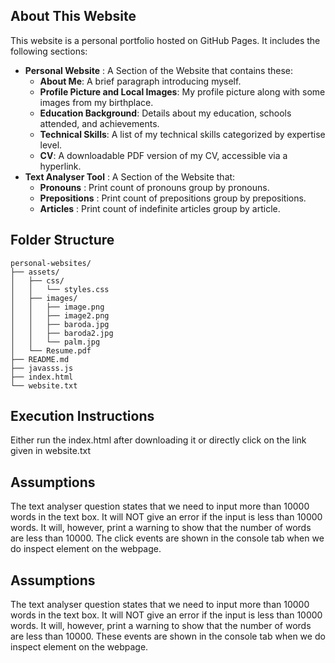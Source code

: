 ## About This Website

This website is a personal portfolio hosted on GitHub Pages. It includes the following sections:
- **Personal Website** : A Section of the Website that contains these:
  - **About Me**: A brief paragraph introducing myself.
  - **Profile Picture and Local Images**: My profile picture along with some images from my birthplace.
  - **Education Background**: Details about my education, schools attended, and achievements.
  - **Technical Skills**: A list of my technical skills categorized by expertise level.
  - **CV**: A downloadable PDF version of my CV, accessible via a hyperlink.
- **Text Analyser Tool** : A Section of the Website that:
  - **Pronouns** : Print count of pronouns group by pronouns.
  - **Prepositions** : Print count of prepositions group by prepositions.
  - **Articles** : Print count of indefinite articles group by article.

## Folder Structure

```
personal-websites/
├── assets/
│   ├── css/
│   │   └── styles.css
│   ├── images/
│   │   ├── image.png
│   │   ├── image2.png
│   │   ├── baroda.jpg
│   │   ├── baroda2.jpg
│   │   └── palm.jpg
│   └── Resume.pdf  
├── README.md
├── javasss.js
├── index.html
└── website.txt
```

## Execution Instructions

Either run the index.html after downloading it or directly click on the link given in website.txt


## Assumptions

The text analyser question states that we need to input more than 10000 words in the text box. It will NOT give an error if the input is less than 10000 words. It will, however, print a warning to show that the number of words are less than 10000.
The click events are shown in the console tab when we do inspect element on the webpage. 




## Assumptions
The text analyser question states that we need to input more than 10000 words in the text box. It will NOT give an error if the input is less than 10000 words. It will, however, print a warning to show that the number of words are less than 10000.
These events are shown in the console tab when we do inspect element on the webpage. 
